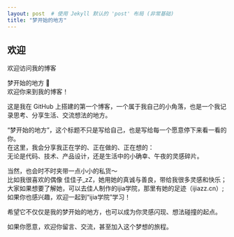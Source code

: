 ```yaml
---
layout: post  # 使用 Jekyll 默认的 'post' 布局 (非常基础)
title: "梦开始的地方"
---
```


## 欢迎

欢迎访问我的博客<br>

梦开始的地方 🌙  <br>
欢迎你来到我的博客！<br>

这是我在 GitHub 上搭建的第一个博客，一个属于我自己的小角落，也是一个我记录思考、分享生活、交流想法的地方。<br>

“梦开始的地方”，这个标题不只是写给自己，也是写给每一个愿意停下来看一看的你。<br>
在这里，我会分享我正在学的、正在做的、正在想的：<br>
无论是代码、技术、产品设计，还是生活中的小确幸、午夜的灵感碎片。<br>

当然，也会时不时夹带一点小小的私货～<br>
比如我很喜欢的偶像 佳佳子_zZ，她用她的真诚与善良，带给我很多灵感和快乐；<br>
大家如果想要了解她，可以去佳人制作的ijia学院，那里有她的足迹（ijiazz.cn）;<br>
如果你也感兴趣，欢迎一起到“ijia学院”学习！<br>

希望它不仅仅是我的梦开始的地方，也可以成为你灵感闪现、想法碰撞的起点。<br>

如果你愿意，欢迎你留言、交流，甚至加入这个梦想的旅程。<br>
